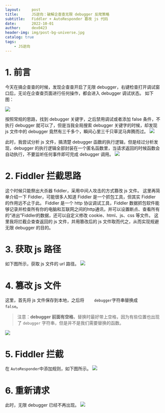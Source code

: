 ```yaml
---
layout:     post
title:      JS逆向：破解企查查无限 debugger 反爬策略
subtitle:   Fiddler + AutoResponder 篡改 js 代码
date:       2022-10-01
author:     dex0423
header-img: img/post-bg-universe.jpg
catalog: true
tags:
    - JS逆向
---
```



# 1. 前言
今天在搞企查查的时候，发现企查查开启了无限 debugger，右键检查打开调试窗口后，无论在企查查页面进行任何操作，都会进入 debugger 调试状态。
如下图：

![]({{site.baseurl}}/img-post/debugger-1.png)

按照常规的思路，找到 debugger 关键字，之后禁用调试或者添加 false 条件，不执行 debugger 就可以了，但是当我全局搜索 debugger 关键字的时候，却发现 js 文件中的 debugger 竟然有三千多个，瞬间心里三千只草泥马奔腾而过。
![]({{site.baseurl}}/img-post/debugger-2.png)

此时，我尝试分析 js 文件，搞清楚 debugger 函数的执行逻辑，但是经过分析发现，debugger 的执行逻辑全部封装在一个匿名函数里，当请求返回的时候函数会自动执行，不要监听任何事件即可完成 debugger 调用。
![]({{site.baseurl}}/img-post/debugger-2-1.png)

# 2. Fiddler 拦截思路
这个时候只能祭出大杀器 fiddler，采用中间人攻击的方式篡改 js 文件。
这里再简单介绍一下 Fiddler，可能很多人知道 Fiddler 是一个抓包工具，但其实 Fiddler 的作用远不止于此。
Fiddler 是一个 http 协议调试工具，Fiddler 数据抓包软件能够记录并检查所有你的电脑和互联网之间的http通讯，并可以设置断点、查看所有的“进出”Fiddler的数据，还可以自定义修改 cookie、html、js、css 等文件。
这里我将拦截企查查返回的 js 文件，并用篡改后的 js 文件取而代之，从而实现规避无限 debugger 的目的。

# 3. 获取 js 路径
如下图所示，获取 js 文件的 url 路径。
![]({{site.baseurl}}/img-post/debugger-3.png)

# 4. 篡改 js 文件
这里，首先将 js 文件保存到本地，之后将 ```    debugger```字符串替换成```    false```。
>注意：**debugger 前面有空格**，替换时最好带上空格，因为有些位置也出现了 ```debugger``` 字符串，但是并不是我们需要替换的函数。

![]({{site.baseurl}}/img-post/debugger-4.png)

# 5. Fiddler 拦截
在 ```AutoResponder```中添加规则，如下图所示。
![]({{site.baseurl}}/img-post/debugger-5.png)

# 6. 重新请求
此时，无限 debugger 已经不再出现。
![]({{site.baseurl}}/img-post/debugger-6.png)
